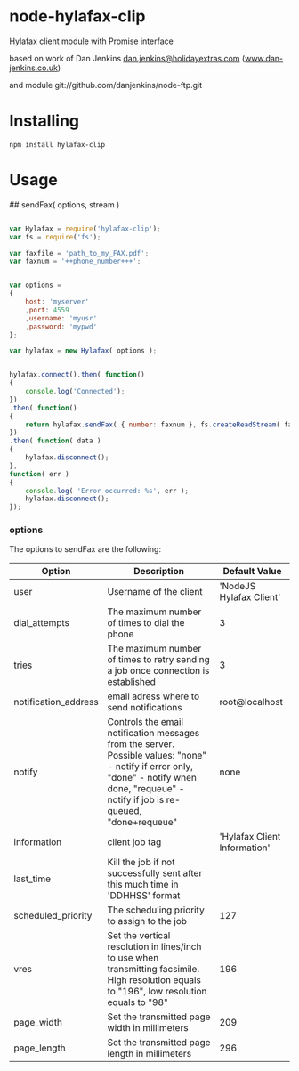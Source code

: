# node-hylafax-clip
Hylafax client module with Promise interface

based on work of Dan Jenkins <dan.jenkins@holidayextras.com> (www.dan-jenkins.co.uk)

and module git://github.com/danjenkins/node-ftp.git

# Installing
```
npm install hylafax-clip
```

# Usage

<a name="sendFax" />
## sendFax( options, stream )

```js

var Hylafax = require('hylafax-clip');
var fs = require('fs');

var faxfile = 'path_to_my_FAX.pdf';
var faxnum = '++phone_number+++';


var options =
{
	host: 'myserver'
	,port: 4559
	,username: 'myusr'
	,password: 'mypwd'
};

var hylafax = new Hylafax( options );


hylafax.connect().then( function()
{
	console.log('Connected');
})
.then( function()
{
	return hylafax.sendFax( { number: faxnum }, fs.createReadStream( faxfile ));
})
.then( function( data )
{
	hylafax.disconnect();
},
function( err )
{
	console.log( 'Error occurred: %s', err );
	hylafax.disconnect();
});
```

### options
The options to sendFax are the following:

Option|Description|Default Value
------|-----------|-------------
user|Username of the client|'NodeJS Hylafax Client'
dial_attempts|The maximum number of times to dial the phone|3
tries|The maximum number of times to retry sending a job once connection is established|3
notification_address|email adress where to send notifications|root@localhost
notify|Controls the email notification messages from the server. Possible values: "none" - notify if error only, "done" - notify when done, "requeue" - notify if job is re-queued, "done+requeue"|none
information|client job tag| 'Hylafax Client Information'
last_time|Kill the job if not successfully sent after this much time in 'DDHHSS' format||'000259' (three hours)
scheduled_priority|The scheduling priority to assign to the job|127
vres|Set the vertical resolution in lines/inch to use when transmitting facsimile. High resolution equals to "196", low resolution equals to "98"|196
page_width|Set the transmitted page width in millimeters|209
page_length|Set the transmitted page length in millimeters|296
